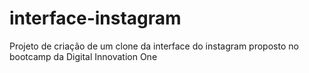 # interface-instagram
 Projeto de criação de um clone da interface do instagram proposto no bootcamp da Digital Innovation One
